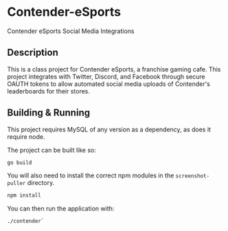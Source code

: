 # Contender-eSports
Contender eSports Social Media Integrations 

## Description
This is a class project for Contender eSports, a franchise gaming cafe. This project integrates with Twitter, Discord, and Facebook through secure OAUTH tokens to allow automated social media uploads of Contender's leaderboards for their stores. 

## Building & Running

This project requires MySQL of any version as a dependency, as does it require node.

The project can be built like so: 
```bash
go build
```

You will also need to install the correct npm modules in the `screenshot-puller` directory.
```bash
npm install
```

You can then run the application with:
```
./contender`
```

